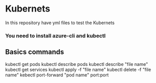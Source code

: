 # Kubernets
In this repository have yml files to test the Kubernets
### You need to install azure-cli and kubectl
## Basics commands
kubectl get pods
kubectl describe pods
kubectl describe "file name"
kubectl get services
kubectl apply -f "file name"
kubectl delete -f "file name"
kebectl port-forward "pod name" port:port
